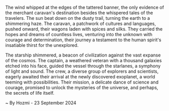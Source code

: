 
The wind whipped at the edges of the tattered banner, the only evidence of the merchant caravan's destination besides the whispered tales of the travelers.  The sun beat down on the dusty trail, turning the earth to a shimmering haze.  The caravan, a patchwork of cultures and languages, pushed onward, their wagons laden with spices and silks.  They carried the hopes and dreams of countless lives, venturing into the unknown with courage and determination, their journey a testament to the human spirit's insatiable thirst for the unexplored.

The starship shimmered, a beacon of civilization against the vast expanse of the cosmos.  The captain, a weathered veteran with a thousand galaxies etched into his face, guided the vessel through the starlanes, a symphony of light and sound.  The crew, a diverse group of explorers and scientists, eagerly awaited their arrival at the newly discovered exoplanet, a world teeming with possibilities.  Their mission, a delicate dance of science and courage, promised to unlock the mysteries of the universe, and perhaps, the secrets of life itself. 

~ By Hozmi - 23 September 2024
